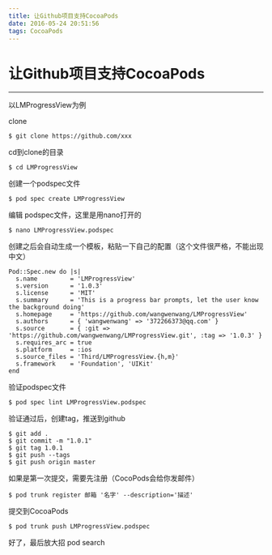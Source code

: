 ```yaml
---
title: 让Github项目支持CocoaPods
date: 2016-05-24 20:51:56
tags: CocoaPods
---
```


# 让Github项目支持CocoaPods

---

以LMProgressView为例

clone

```
$ git clone https://github.com/xxx

```
cd到clone的目录

```
$ cd LMProgressView

```


创建一个podspec文件

```
$ pod spec create LMProgressView

```

编辑 podspec文件，这里是用nano打开的

```
$ nano LMProgressView.podspec

```

创建之后会自动生成一个模板，粘贴一下自己的配置（这个文件很严格，不能出现中文）

```
Pod::Spec.new do |s|
  s.name         = 'LMProgressView'
  s.version      = '1.0.3'
  s.license      = 'MIT'
  s.summary      = 'This is a progress bar prompts, let the user know the background doing'
  s.homepage     = 'https://github.com/wangwenwang/LMProgressView'
  s.authors      = { 'wangwenwang' => '372266373@qq.com' }
  s.source       = { :git => 'https://github.com/wangwenwang/LMProgressView.git', :tag => '1.0.3' }
  s.requires_arc = true
  s.platform     = :ios
  s.source_files = 'Third/LMProgressView.{h,m}'
  s.framework    = 'Foundation', 'UIKit'
end

```

验证podspec文件

```
$ pod spec lint LMProgressView.podspec

```

验证通过后，创建tag，推送到github

```
$ git add .
$ git commit -m "1.0.1"
$ git tag 1.0.1
$ git push --tags
$ git push origin master

```

如果是第一次提交，需要先注册（CocoPods会给你发邮件）

```
$ pod trunk register 邮箱 '名字' --description='描述'

```

提交到CocoaPods

```
$ pod trunk push LMProgressView.podspec

```

好了，最后放大招 pod search

